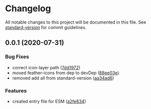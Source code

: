 # Changelog

All notable changes to this project will be documented in this file. See [standard-version](https://github.com/conventional-changelog/standard-version) for commit guidelines.

## 0.0.1 (2020-07-31)


### Bug Fixes

* correct icon-layer path ([7dd1972](https://github.com/privatenumber/vue-feather-icon-set/commit/7dd197212b284f3a392ad8f47a3d1f005d8aa5af))
* moved feather-icons from dep to devDep ([88ee03e](https://github.com/privatenumber/vue-feather-icon-set/commit/88ee03ed5faf3ccc8f7ec185b864fb5b34fd03a7))
* removed add all from standard-version ([aa34ad6](https://github.com/privatenumber/vue-feather-icon-set/commit/aa34ad62a846e12285b70110065c6f9d151cca32))


### Features

* created entry file for ESM ([a2fe834](https://github.com/privatenumber/vue-feather-icon-set/commit/a2fe834f315c1d2c8a412cf1d927a59a99db0fa8))
